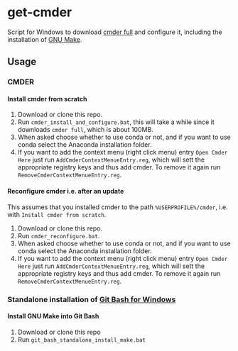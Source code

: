 # get-cmder

Script for Windows to download [cmder full](https://cmder.net/) and configure it,
including the installation of [GNU Make](https://www.gnu.org/software/make/).

## Usage

### CMDER

#### Install cmder from scratch

1. Download or clone this repo.
2. Run `cmder_install_and_configure.bat`, this will take a while since it downloads `cmder full`, which is about 100MB.
3. When asked choose whether to use conda or not, and if you want to use conda select the Anaconda installation folder.
4. If you want to add the context menu (right click menu) entry `Open Cmder Here` just run `AddCmderContextMenueEntry.reg`, which will sett the appropriate registry keys and thus add cmder. To remove it again run `RemoveCmderContextMenueEntry.reg`.

#### Reconfigure cmder i.e. after an update

This assumes that you installed cmder to the path `%USERPROFILE%/cmder`, i.e. with `Install cmder from scratch`.

1. Download or clone this repo.
2. Run `cmder_reconfigure.bat`.
3. When asked choose whether to use conda or not, and if you want to use conda select the Anaconda installation folder.
4. If you want to add the context menu (right click menu) entry `Open Cmder Here` just run `AddCmderContextMenueEntry.reg`, which will sett the appropriate registry keys and thus add cmder. To remove it again run `RemoveCmderContextMenueEntry.reg`.

### Standalone installation of [Git Bash for Windows](https://gitforwindows.org/)

#### Install GNU Make into Git Bash

1. Download or clone this repo
2. Run `git_bash_standalone_install_make.bat`
